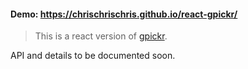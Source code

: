 #### Demo: https://chrischrischris.github.io/react-gpickr/

> This is a react version of [gpickr](https://github.com/Simonwep/gpickr).

API and details to be documented soon.
<!--
#### Usage
```js
const gpickr = new GPickr({
    el: '.gradient-pickr',

    // Pre-defined stops. These are the default since at least two should be defined
    stops: [
        ['rgb(255,132,109)', 0],
        ['rgb(255,136,230)', 1]
    ]
})
```

### GPickr Instance / static props
* gpickr.Pickr _- [Pickr](https://github.com/Simonwep/pickr)._
* gpickr.addStop(color`:String`, loc`:Number`) _- Add a color-stop._
* gpickr.removeStop(v`:String|Number|Stop`) _- Remove a color stop by color, location or stop-instance._
* gpickr.getGradient() _- Returns the current gradient as css string._
* gpickr.getStops() _- Array of stop objects with each a `location` between `0` and `1` as well as an `rgba` color value. The `toString` function is overridden and
returns the array ready-to-use as comma seperated list, useful if a custom direcation / angle want to be used._
* gpickr.getLinearAngle() _- Returns the current selected angle. `-1` if currently in radial-mode_
* gpickr.setLinearAngle(angle`:Number`) _- Applies a new angle to the current linear gradient._
* gpickr.getRadialPosition() _- Returns the current chosen direction. `null` if currently in linear-mode_
* gpickr.setRadialPosition(position`:String`) _- Sets a new position for the current radial-gradient._
* gpickr.on(event`:String`, cb`:Function`) _- Appends an event listener to the given corresponding event-name (see section Events), returns the gpickr instance so it can be chained._
* gpickr.off(event`:String`, cb`:Function`) _- Removes an event listener from the given corresponding event-name (see section Events), returns the gpickr instance so it can be chained._

### Events

| Event          | Description |
| -------------- | ----------- |
| `init`         | Initialization done - gpickr can be used |
| `change`       | User changed the gradient |

> Example:
```js
gpickr.on('init', instance => {
    console.log('init', instance);
}).on('change', instance => {
    console.log('change', instance.getGradient());
});
``` -->
